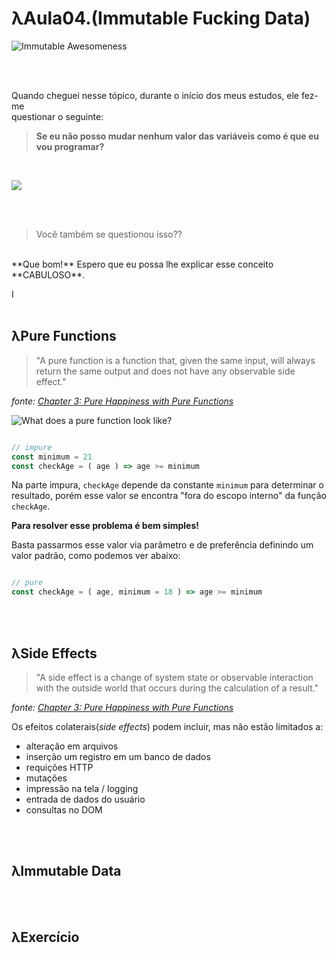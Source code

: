 # λAula04.(Immutable Fucking Data)

![Immutable Awesomeness](http://i.imgur.com/l4JkguX.jpg)

<br>
<br>


Quando cheguei nesse tópico, durante o início dos meus estudos, ele fez-me <br> 
 questionar o seguinte:

> **Se eu não posso mudar nenhum valor das variáveis como é que eu vou programar?**

<br>

![](http://www.reactiongifs.com/r/hmmrhed.gif)

<br>
<br>

> Você também se questionou isso??

<br>
**Que bom!** Espero que eu possa lhe explicar esse conceito **CABULOSO**.

I
<br> 
<br> 

## λPure Functions


> "A pure function is a function that, given the same input, will 
> always return the same output and does not have any observable side effect."

*fonte: [Chapter 3: Pure Happiness with Pure Functions](https://github.com/MostlyAdequate/mostly-adequate-guide/blob/master/ch3.md)*



![What does a pure function look like?](http://i.imgur.com/frhBrUH.jpg)

```js

// impure
const minimum = 21
const checkAge = ( age ) => age >= minimum

```

Na parte impura, `checkAge` depende da constante `minimum` para determinar o <br> 
resultado, porém esse valor se encontra "fora do escopo interno" da função `checkAge`. 

**Para resolver esse problema é bem simples!**

Basta passarmos esse valor via parâmetro e de preferência definindo um <br> 
valor padrão, como podemos ver abaixo:


```js

// pure
const checkAge = ( age, minimum = 18 ) => age >= minimum

```

<br>
<br>

## λSide Effects

> "A side effect is a change of system state or observable interaction 
> with the outside world that occurs during the calculation of a result."

*fonte: [Chapter 3: Pure Happiness with Pure Functions](https://github.com/MostlyAdequate/mostly-adequate-guide/blob/master/ch3.md)*

Os efeitos colaterais(*side effects*) podem incluir, mas não estão limitados a:

- alteração em arquivos
- inserção um registro em um banco de dados
- requições HTTP
- mutações
- impressão na tela / logging
- entrada de dados do usuário
- consultas no DOM


<br>
<br>

## λImmutable Data 


<br>
<br>

## λExercício

